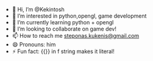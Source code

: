 - 👋 Hi, I’m @Kekintosh
- 👀 I’m interested in python,opengl, game development
- 🌱 I’m currently learning python + opengl
- 💞️ I’m looking to collaborate on game dev!
- 📫 How to reach me steponas.kukenis@gmail.com
- 😄 Pronouns: him
- ⚡ Fun fact: {{}} in f string makes it literal!

<!---
Kekintosh/Kekintosh is a ✨ special ✨ repository because its `README.md` (this file) appears on your GitHub profile.
You can click the Preview link to take a look at your changes.
--->
